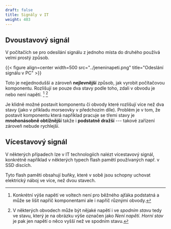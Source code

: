 ```yaml
---
draft: false
title: Signály v IT
weight: 403
---
```


## Dvoustavový signál

V počítačích se pro odesílání signálu z jednoho místa do druhého používá velmi prostý způsob.

{{< figure align=center width=500 src="../jeneninapeti.png" title="Odeslání signálu v PC" >}}

Toto je nejjednodušší a zároveň **nejlevnější** způsob, jak vyrobit počítačovou komponentu. Rozlišují se pouze dva stavy podle toho, zdali v obvodu je nebo není napětí. [^n] [^n2]

Je klidně možné postavit komponentu či obvody které rozlišují více než dva stavy (jako v příkladu morseovky v předchozím díle). Problém je v tom, že postavit komponentu která například pracuje se třemi stavy je **mnohonásobně obtížnější** takže i **podstatně dražší** --- takové zařízení zároveň nebude rychlejší.

## Vícestavový signál

V některých případech lze v IT technologiích nalézt vícestavový signál, konkrétně například v některých typech flash pamětí používaných např. v SSD discích.

Tyto flash paměti obsahují buňky, které v sobě jsou schopny uchovat elektrický náboj ve více, než dvou stavech. 

[^n]: Konkrétní výše napětí ve voltech není pro běžného ajťáka podstatná a může se lišit napříč komponentami ale i napříč různými obvody.

[^n2]: V některých obvodech může být nějaké napětí i ve *spodním stavu* tedy ve stavu, který je na obrázku výše označen jako *Není napětí*. *Horní stav* je pak jen napětí o něco vyšší než ve spodním stavu. 